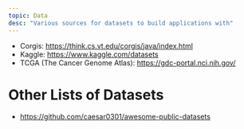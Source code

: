 ```yaml
---
topic: Data
desc: "Various sources for datasets to build applications with"
---
```


* Corgis: <https://think.cs.vt.edu/corgis/java/index.html>
* Kaggle: <https://www.kaggle.com/datasets>
* TCGA (The Cancer Genome Atlas): <https://gdc-portal.nci.nih.gov/>

# Other Lists of Datasets

* <https://github.com/caesar0301/awesome-public-datasets>
